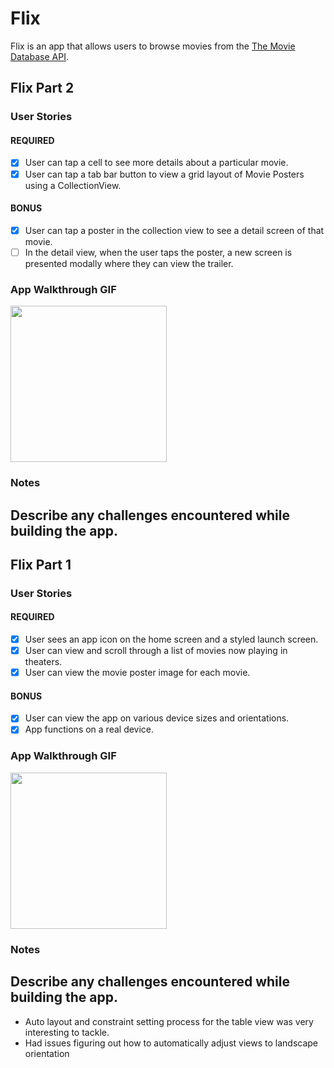 # Flix

Flix is an app that allows users to browse movies from the [The Movie Database API](https://developers.themoviedb.org/3/getting-started/introduction).

## Flix Part 2

### User Stories

#### REQUIRED
- [x] User can tap a cell to see more details about a particular movie.
- [x] User can tap a tab bar button to view a grid layout of Movie Posters using a CollectionView.

#### BONUS
- [x] User can tap a poster in the collection view to see a detail screen of that movie.
- [ ] In the detail view, when the user taps the poster, a new screen is presented modally where they can view the trailer.

### App Walkthrough GIF
<img src="http://g.recordit.co/ffowuS5lnh.gif" width=250><br>

### Notes
Describe any challenges encountered while building the app.
---

## Flix Part 1

### User Stories

#### REQUIRED
- [x] User sees an app icon on the home screen and a styled launch screen.
- [x] User can view and scroll through a list of movies now playing in theaters.
- [x] User can view the movie poster image for each movie.

#### BONUS
- [x] User can view the app on various device sizes and orientations.
- [x] App functions on a real device.

### App Walkthrough GIF
<img src="http://g.recordit.co/1TU1RO7qBE.gif" width=250><br>

### Notes
Describe any challenges encountered while building the app.
---
- Auto layout and constraint setting process for the table view was very interesting to tackle.
- Had issues figuring out how to automatically adjust views to landscape orientation
